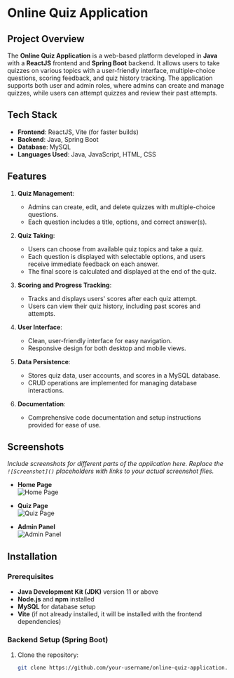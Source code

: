 # Online Quiz Application

## Project Overview
The **Online Quiz Application** is a web-based platform developed in **Java** with a **ReactJS** frontend and **Spring Boot** backend. It allows users to take quizzes on various topics with a user-friendly interface, multiple-choice questions, scoring feedback, and quiz history tracking. The application supports both user and admin roles, where admins can create and manage quizzes, while users can attempt quizzes and review their past attempts.

## Tech Stack
- **Frontend**: ReactJS, Vite (for faster builds)
- **Backend**: Java, Spring Boot
- **Database**: MySQL
- **Languages Used**: Java, JavaScript, HTML, CSS

## Features

1. **Quiz Management**:
   - Admins can create, edit, and delete quizzes with multiple-choice questions.
   - Each question includes a title, options, and correct answer(s).

2. **Quiz Taking**:
   - Users can choose from available quiz topics and take a quiz.
   - Each question is displayed with selectable options, and users receive immediate feedback on each answer.
   - The final score is calculated and displayed at the end of the quiz.

3. **Scoring and Progress Tracking**:
   - Tracks and displays users' scores after each quiz attempt.
   - Users can view their quiz history, including past scores and attempts.

4. **User Interface**:
   - Clean, user-friendly interface for easy navigation.
   - Responsive design for both desktop and mobile views.

5. **Data Persistence**:
   - Stores quiz data, user accounts, and scores in a MySQL database.
   - CRUD operations are implemented for managing database interactions.

6. **Documentation**:
   - Comprehensive code documentation and setup instructions provided for ease of use.

## Screenshots

*Include screenshots for different parts of the application here. Replace the `![Screenshot]()` placeholders with links to your actual screenshot files.*

- **Home Page**  
  ![Home Page](link_to_screenshot_home)

- **Quiz Page**  
  ![Quiz Page](link_to_screenshot_quiz)

- **Admin Panel**  
  ![Admin Panel](link_to_screenshot_admin_panel)

## Installation

### Prerequisites
- **Java Development Kit (JDK)** version 11 or above
- **Node.js** and **npm** installed
- **MySQL** for database setup
- **Vite** (if not already installed, it will be installed with the frontend dependencies)

### Backend Setup (Spring Boot)
1. Clone the repository:
   ```bash
   git clone https://github.com/your-username/online-quiz-application.git
